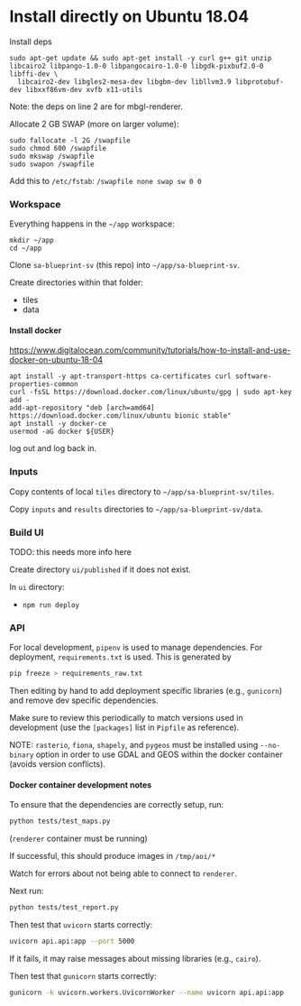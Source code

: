 # Install directly on Ubuntu 18.04

Install deps

```
sudo apt-get update && sudo apt-get install -y curl g++ git unzip libcairo2 libpango-1.0-0 libpangocairo-1.0-0 libgdk-pixbuf2.0-0 libffi-dev \
  libcairo2-dev libgles2-mesa-dev libgbm-dev libllvm3.9 libprotobuf-dev libxxf86vm-dev xvfb x11-utils
```

Note: the deps on line 2 are for mbgl-renderer.

Allocate 2 GB SWAP (more on larger volume):

```
sudo fallocate -l 2G /swapfile
sudo chmod 600 /swapfile
sudo mkswap /swapfile
sudo swapon /swapfile
```

Add this to `/etc/fstab`: `/swapfile none swap sw 0 0`

### Workspace

Everything happens in the `~/app` workspace:

```
mkdir ~/app
cd ~/app
```

Clone `sa-blueprint-sv` (this repo) into `~/app/sa-blueprint-sv`.

Create directories within that folder:

- tiles
- data

#### Install docker

https://www.digitalocean.com/community/tutorials/how-to-install-and-use-docker-on-ubuntu-18-04

```
apt install -y apt-transport-https ca-certificates curl software-properties-common
curl -fsSL https://download.docker.com/linux/ubuntu/gpg | sudo apt-key add -
add-apt-repository "deb [arch=amd64] https://download.docker.com/linux/ubuntu bionic stable"
apt install -y docker-ce
usermod -aG docker ${USER}
```

log out and log back in.

### Inputs

Copy contents of local `tiles` directory to `~/app/sa-blueprint-sv/tiles`.

Copy `inputs` and `results` directories to `~/app/sa-blueprint-sv/data`.

### Build UI

TODO: this needs more info here

Create directory `ui/published` if it does not exist.

In `ui` directory:

- `npm run deploy`

### API

For local development, `pipenv` is used to manage dependencies. For deployment,
`requirements.txt` is used. This is generated by

```bash
pip freeze > requirements_raw.txt
```

Then editing by hand to add deployment specific libraries (e.g., `gunicorn`) and remove
dev specific dependencies.

Make sure to review this periodically to match versions used in development
(use the `[packages]` list in `Pipfile` as reference).

NOTE: `rasterio`, `fiona`, `shapely`, and `pygeos` must be installed using `--no-binary` option in order to use GDAL and GEOS within the docker container (avoids version
conflicts).

#### Docker container development notes

To ensure that the dependencies are correctly setup, run:

```bash
python tests/test_maps.py
```

(`renderer` container must be running)

If successful, this should produce images in `/tmp/aoi/*`

Watch for errors about not being able to connect to `renderer`.

Next run:

```bash
python tests/test_report.py
```

Then test that `uvicorn` starts correctly:

```bash
uvicorn api.api:app --port 5000
```

If it fails, it may raise messages about missing libraries (e.g., `cairo`).

Then test that `gunicorn` starts correctly:

```bash
gunicorn -k uvicorn.workers.UvicornWorker --name uvicorn api.api:app
```
